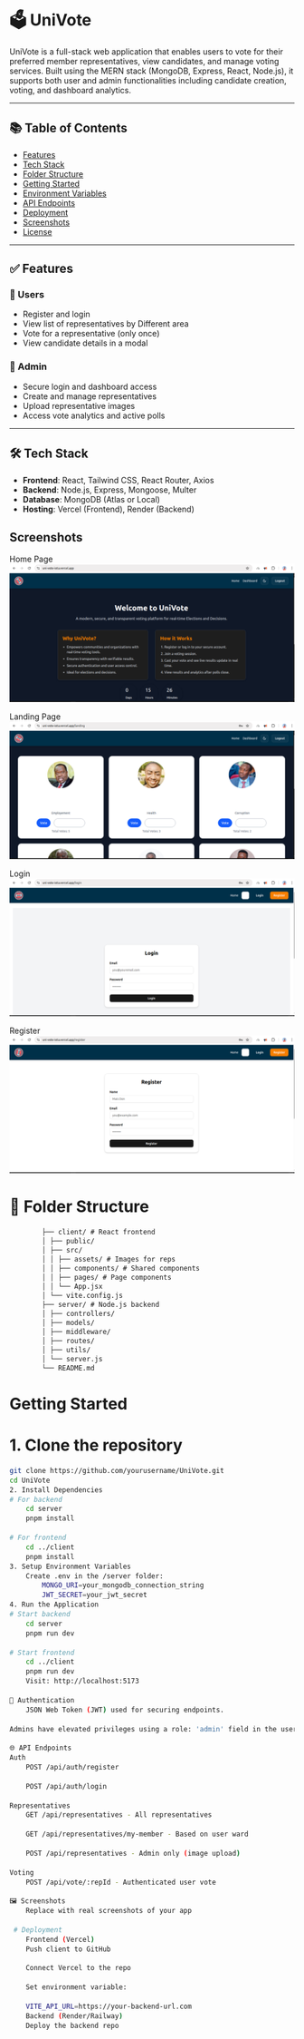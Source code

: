 # 🗳️ UniVote

UniVote is a full-stack web application that enables users to vote for their preferred member representatives, view candidates, and manage voting services. Built using the MERN stack (MongoDB, Express, React, Node.js), it supports both user and admin functionalities including candidate creation, voting, and dashboard analytics.

---

## 📚 Table of Contents

- [Features](#features)
- [Tech Stack](#tech-stack)
- [Folder Structure](#folder-structure)
- [Getting Started](#getting-started)
- [Environment Variables](#environment-variables)
- [API Endpoints](#api-endpoints)
- [Deployment](#deployment)
- [Screenshots](#screenshots)
- [License](#license)

---

## ✅ Features

### 👤 Users
- Register and login
- View list of representatives by Different area
- Vote for a representative (only once)
- View candidate details in a modal

### 🔐 Admin
- Secure login and dashboard access
- Create and manage representatives
- Upload representative images
- Access vote analytics and active polls

---

## 🛠 Tech Stack

- **Frontend**: React, Tailwind CSS, React Router, Axios
- **Backend**: Node.js, Express, Mongoose, Multer
- **Database**: MongoDB (Atlas or Local)
- **Hosting**: Vercel (Frontend), Render (Backend)

## Screenshots
Home Page
    ![Home Page](./screenshots/HomePage.png)

Landing Page
    ![landingPage Screenshot](./screenshots/landingPage.png)

Login
    ![Login Screenshot](./screenshots/login.png)

Register
    ![Register Screenshot](./screenshots/register.png)
# 📁 Folder Structure
```UniVote/
        ├── client/ # React frontend
        │ ├── public/
        │ ├── src/
        │ │ ├── assets/ # Images for reps
        │ │ ├── components/ # Shared components
        │ │ ├── pages/ # Page components
        │ │ └── App.jsx
        │ └── vite.config.js
        ├── server/ # Node.js backend
        │ ├── controllers/
        │ ├── models/
        │ ├── middleware/
        │ ├── routes/
        │ ├── utils/
        │ └── server.js
        └── README.md
```
# Getting Started

# 1. Clone the repository

```bash
git clone https://github.com/yourusername/UniVote.git
cd UniVote
2. Install Dependencies
# For backend
    cd server
    pnpm install

# For frontend
    cd ../client
    pnpm install
3. Setup Environment Variables
    Create .env in the /server folder:
        MONGO_URI=your_mongodb_connection_string
        JWT_SECRET=your_jwt_secret
4. Run the Application
# Start backend
    cd server
    pnpm run dev

# Start frontend
    cd ../client
    pnpm run dev
    Visit: http://localhost:5173

🔐 Authentication
    JSON Web Token (JWT) used for securing endpoints.

Admins have elevated privileges using a role: 'admin' field in the user model.

🌐 API Endpoints
Auth
    POST /api/auth/register

    POST /api/auth/login

Representatives
    GET /api/representatives - All representatives

    GET /api/representatives/my-member - Based on user ward

    POST /api/representatives - Admin only (image upload)

Voting
    POST /api/vote/:repId - Authenticated user vote

🖼️ Screenshots
    Replace with real screenshots of your app

 # Deployment
    Frontend (Vercel)
    Push client to GitHub

    Connect Vercel to the repo

    Set environment variable:

    VITE_API_URL=https://your-backend-url.com
    Backend (Render/Railway)
    Deploy the backend repo

